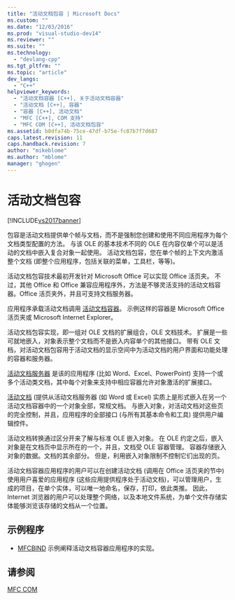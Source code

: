 ```yaml
---
title: "活动文档包容 | Microsoft Docs"
ms.custom: ""
ms.date: "12/03/2016"
ms.prod: "visual-studio-dev14"
ms.reviewer: ""
ms.suite: ""
ms.technology: 
  - "devlang-cpp"
ms.tgt_pltfrm: ""
ms.topic: "article"
dev_langs: 
  - "C++"
helpviewer_keywords: 
  - "活动文档容器 [C++], 关于活动文档容器"
  - "活动文档 [C++], 容器"
  - "容器 [C++], 活动文档"
  - "MFC [C++], COM 支持"
  - "MFC COM [C++], 活动文档包容"
ms.assetid: b8dfa74b-75ce-47df-b75e-fc87b7f7d687
caps.latest.revision: 11
caps.handback.revision: 7
author: "mikeblome"
ms.author: "mblome"
manager: "ghogen"
---
```

# 活动文档包容
[!INCLUDE[vs2017banner](../assembler/inline/includes/vs2017banner.md)]

包容是活动文档提供单个帧与文档，而不是强制您创建和使用不同应用程序为每个文档类型配置的方法。  与该 OLE 的基本技术不同的 OLE 在内容仅单个可以是活动的文档中嵌入复合对象一起使用。  活动文档包容，您在单个帧的上下文内激活整个文档 \(即整个应用程序，包括关联的菜单，工具栏，等等\)。  
  
 活动文档包容技术最初开发针对 Microsoft Office 可以实现 Office 活页夹。  不过，其他 Office 和 Office 兼容应用程序外，方法是不够灵活支持的活动文档容器。Office 活页夹外，并且可支持文档服务器。  
  
 应用程序承载活动文档调用 [活动文档容器](../mfc/active-document-containers.md)。  示例这样的容器是 Microsoft Office 活页夹或 Microsoft Internet Explorer。  
  
 活动文档包容实现，即一组对 OLE 文档的扩展组合，OLE 文档技术。  扩展是一些可就地嵌入，对象表示整个文档而不是嵌入内容单个的其他接口。  带有 OLE 文档，对活动文档包容用于活动文档的显示空间中为活动文档的用户界面和功能处理的容器和服务器。  
  
 [活动文档服务器](../mfc/active-document-servers.md) 是该的应用程序 \(比如 Word、Excel、PowerPoint\) 支持一个或多个活动类文档，其中每个对象来支持中相应容器允许对象激活的扩展接口。  
  
 [活动文档](../mfc/active-documents.md) \(提供从活动文档服务器 \(如 Word 或 Excel\) 实质上是形式嵌入在另一个活动文档容器中的一个对象全部，常规文档。  与嵌入对象，对活动文档对这些页的完全控制，并且，应用程序的全部接口 \(与所有其基本命令和工具\) 提供用户编辑控件。  
  
 活动文档转换通过区分开来了解与标准 OLE 嵌入对象。  在 OLE 约定之后，嵌入对象是在文档页中显示所在的一个，并且，文档受 OLE 容器管理。  容器存储嵌入对象的数据。文档的其余部分。  但是，利用嵌入对象限制不控制它们出现的页。  
  
 活动文档容器应用程序的用户可以在创建活动文档 \(调用在 Office 活页夹的节中\) 使用用户喜爱的应用程序 \(这些应用提供程序处于活动文档\)，可以管理用户，生成的项目，在单个实体，可以唯一地命名，保存，打印，依此类推。  因此，Internet 浏览器的用户可以处理整个网络，以及本地文件系统，为单个文件存储实体能够浏览该存储的文档从一个位置。  
  
## 示例程序  
  
-   [MFCBIND](../top/visual-cpp-samples.md) 示例阐释活动文档容器应用程序的实现。  
  
## 请参阅  
 [MFC COM](../mfc/mfc-com.md)